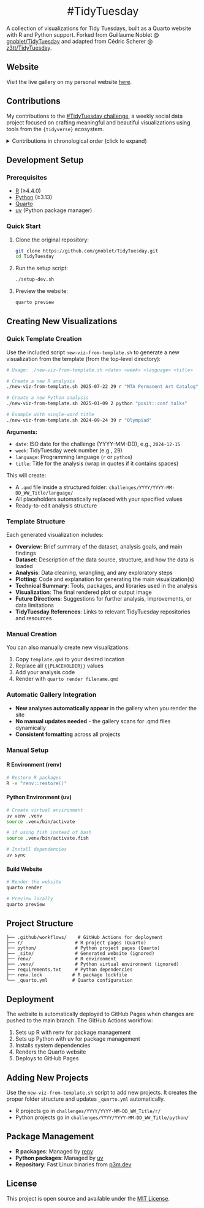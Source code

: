 <h1 style="font-weight:normal" align="center">
  &nbsp;#TidyTuesday&nbsp;
</h1>

A collection of visualizations for Tidy Tuesdays, built as a Quarto website with R and Python support. Forked from Guillaume Noblet @ [gnoblet/TidyTuesday](https://github.com/gnoblet/TidyTuesday) and adapted from Cédric Scherer @ [z3tt/TidyTuesday](https://github.com/z3tt/TidyTuesday).

## Website

Visit the live gallery on my personal website [here](https://aaronwriight.github.io/tidy_tuesday/).

## Contributions

My contributions to the [#TidyTuesday challenge](https://github.com/rfordatascience/tidytuesday), a weekly social data project focused on crafting meaningful and beautiful visualizations using tools from the `{tidyverse}` ecosystem.

<details>
  <summary>Contributions in chronological order (click to expand)</summary>

<!-- toc -->
* **Challenges 2025**
  - _No contributions yet — stay tuned!_

<!-- tocstop -->
</details>

## Development Setup

### Prerequisites

- [R](https://www.r-project.org/) (≥4.4.0)
- [Python](https://www.python.org/) (≥3.13)
- [Quarto](https://quarto.org/)
- [uv](https://docs.astral.sh/uv/) (Python package manager)

### Quick Start

1. Clone the original repository:
   ```bash
   git clone https://github.com/gnoblet/TidyTuesday.git
   cd TidyTuesday
   ```

2. Run the setup script:
   ```bash
   ./setup-dev.sh
   ```

3. Preview the website:
   ```bash
   quarto preview
   ```

## Creating New Visualizations

### Quick Template Creation

Use the included script `new-viz-from-template.sh` to generate a new visualization from the template (from the top-level directory):

```bash
# Usage: ./new-viz-from-template.sh <date> <week> <language> <title>

# Create a new R analysis
./new-viz-from-template.sh 2025-07-22 29 r "MTA Permanent Art Catalog"

# Create a new Python analysis  
./new-viz-from-template.sh 2025-01-09 2 python "posit::conf talks"

# Example with single-word title
./new-viz-from-template.sh 2024-09-24 39 r "Olympiad"
```

**Arguments:**
- `date`: ISO date for the challenge (YYYY-MM-DD), e.g., `2024-12-15`
- `week`: TidyTuesday week number (e.g., 29)
- `language`: Programming language (`r` or `python`)
- `title`: Title for the analysis (wrap in quotes if it contains spaces)

This will create:
- A `.qmd` file inside a structured folder: `challenges/YYYY/YYYY-MM-DD_WW_Title/language/`
- All placeholders automatically replaced with your specified values
- Ready-to-edit analysis structure

### Template Structure

Each generated visualization includes:

- **Overview**: Brief summary of the dataset, analysis goals, and main findings
- **Dataset**: Description of the data source, structure, and how the data is loaded
- **Analysis**: Data cleaning, wrangling, and any exploratory steps
- **Plotting**: Code and explanation for generating the main visualization(s)
- **Technical Summary**: Tools, packages, and libraries used in the analysis
- **Visualization**: The final rendered plot or output image
- **Future Directions**: Suggestions for further analysis, improvements, or data limitations
- **TidyTuesday References**: Links to relevant TidyTuesday repositories and resources

### Manual Creation

You can also manually create new visualizations:

1. Copy `template.qmd` to your desired location
2. Replace all `{{PLACEHOLDER}}` values
3. Add your analysis code
4. Render with `quarto render filename.qmd`

### Automatic Gallery Integration

- **New analyses automatically appear** in the gallery when you render the site
- **No manual updates needed** - the gallery scans for .qmd files dynamically
- **Consistent formatting** across all projects

### Manual Setup

#### R Environment (renv)
```bash
# Restore R packages
R -e "renv::restore()"
```

#### Python Environment (uv)
```bash
# Create virtual environment
uv venv .venv
source .venv/bin/activate

# if using fish instead of bash
source .venv/bin/activate.fish

# Install dependencies
uv sync
```

#### Build Website
```bash
# Render the website
quarto render

# Preview locally
quarto preview
```

## Project Structure

```
├── .github/workflows/    # GitHub Actions for deployment
├── r/                   # R project pages (Quarto)
├── python/              # Python project pages (Quarto)
├── _site/               # Generated website (ignored)
├── renv/                # R environment
├── .venv/               # Python virtual environment (ignored)
├── requirements.txt     # Python dependencies
├── renv.lock           # R package lockfile
└── _quarto.yml         # Quarto configuration
```

## Deployment

The website is automatically deployed to GitHub Pages when changes are pushed to the main branch. The GitHub Actions workflow:

1. Sets up R with renv for package management
2. Sets up Python with uv for package management
3. Installs system dependencies
4. Renders the Quarto website
5. Deploys to GitHub Pages

## Adding New Projects

Use the `new-viz-from-template.sh` script to add new projects. It creates the proper folder structure and updates `_quarto.yml` automatically.

- R projects go in `challenges/YYYY/YYYY-MM-DD_WW_Title/r/`
- Python projects go in `challenges/YYYY/YYYY-MM-DD_WW_Title/python/`

## Package Management

- **R packages**: Managed by [renv](https://rstudio.github.io/renv/)
- **Python packages**: Managed by [uv](https://docs.astral.sh/uv/)
- **Repository**: Fast Linux binaries from [p3m.dev](https://p3m.dev/)

## License

This project is open source and available under the [MIT License](LICENSE).

<!--
```{text}
challenges/
  └── 2024/
        └── 2024_31_AirQuality/
              ├── r/
              │   └── 2024_31_AirQuality.qmd
              ├── python/    # optional
              ├── data/
              ├── gif/
              ├── plots/
              └── images/
```
-->